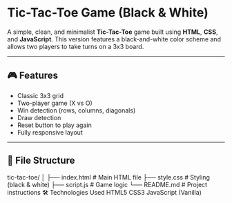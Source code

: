 # Tic-Tac-Toe Game (Black & White)

A simple, clean, and minimalist **Tic-Tac-Toe** game built using **HTML**, **CSS**, and **JavaScript**. This version features a black-and-white color scheme and allows two players to take turns on a 3x3 board.

---

## 🎮 Features

- Classic 3x3 grid
- Two-player game (X vs O)
- Win detection (rows, columns, diagonals)
- Draw detection
- Reset button to play again
- Fully responsive layout

---

## 📁 File Structure
tic-tac-toe/
│
├── index.html # Main HTML file
├── style.css # Styling (black & white)
├── script.js # Game logic
└── README.md # Project instructions
🛠️ Technologies Used
HTML5
CSS3
JavaScript (Vanilla)


